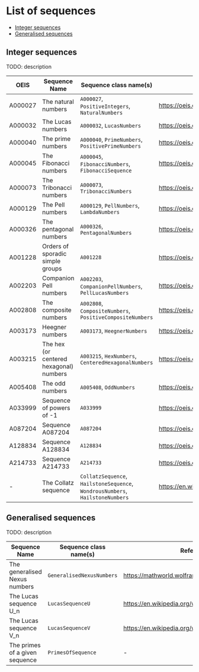 # List of sequences

- [Integer sequences](#integer-sequences)
- [Generalised sequences](#generalised-sequences)

## Integer sequences

TODO: description

| OEIS    | Sequence Name                           | Sequence class name(s)                                                        | Reference                                        |     
|---------|-----------------------------------------|-------------------------------------------------------------------------------|--------------------------------------------------|
| A000027 | The natural numbers                     | `A000027`, `PositiveIntegers`, `NaturalNumbers`                               | https://oeis.org/A000027                         |
| A000032 | The Lucas numbers                       | `A000032`, `LucasNumbers`                                                     | https://oeis.org/A000032                         |
| A000040 | The prime numbers                       | `A000040`, `PrimeNumbers`, `PositivePrimeNumbers`                             | https://oeis.org/A000040                         |
| A000045 | The Fibonacci numbers                   | `A000045`, `FibonacciNumbers`, `FibonacciSequence`                            | https://oeis.org/A000045                         |
| A000073 | The Tribonacci numbers                  | `A000073`, `TribonacciNumbers`                                                | https://oeis.org/A000073                         |
| A000129 | The Pell numbers                        | `A000129`, `PellNumbers`, `LambdaNumbers`                                     | https://oeis.org/A000129                         |
| A000326 | The pentagonal numbers                  | `A000326`, `PentagonalNumbers`                                                | https://oeis.org/A000326                         |
| A001228 | Orders of sporadic simple groups        | `A001228`                                                                     | https://oeis.org/A001228                         |
| A002203 | Companion Pell numbers                  | `A002203`, `CompanionPellNumbers`, `PellLucasNumbers`                         | https://oeis.org/A002203                         |
| A002808 | The composite numbers                   | `A002808`, `CompositeNumbers`, `PositiveCompositeNumbers`                     | https://oeis.org/A002808                         |
| A003173 | Heegner numbers                         | `A003173`, `HeegnerNumbers`                                                   | https://oeis.org/A003173                         |
| A003215 | The hex (or centered hexagonal) numbers | `A003215`, `HexNumbers`, `CenteredHexagonalNumbers`                           | https://oeis.org/A003215                         |
| A005408 | The odd numbers                         | `A005408`, `OddNumbers`                                                       | https://oeis.org/A005408                         |
| A033999 | Sequence of powers of -1                | `A033999`                                                                     | https://oeis.org/A033999                         |
| A087204 | Sequence A087204                        | `A087204`                                                                     | https://oeis.org/A087204                         |
| A128834 | Sequence A128834                        | `A128834`                                                                     | https://oeis.org/A128834                         |
| A214733 | Sequence A214733                        | `A214733`                                                                     | https://oeis.org/A214733                         |
| -       | The Collatz sequence                    | `CollatzSequence`, `HailstoneSequence`, `WondrousNumbers`, `HailstoneNumbers` | https://en.wikipedia.org/wiki/Collatz_conjecture |


## Generalised sequences

TODO: description

| Sequence Name                  | Sequence class name(s)    | Reference                                      |     
|--------------------------------|---------------------------|------------------------------------------------|
| The generalised Nexus numbers  | `GeneralisedNexusNumbers` | https://mathworld.wolfram.com/NexusNumber.html |
| The Lucas sequence U_n         | `LucasSequenceU`          | https://en.wikipedia.org/wiki/Lucas_sequence   |
| The Lucas sequence V_n         | `LucasSequenceV`          | https://en.wikipedia.org/wiki/Lucas_sequence   |
| The primes of a given sequence | `PrimesOfSequence`        | -                                              |


